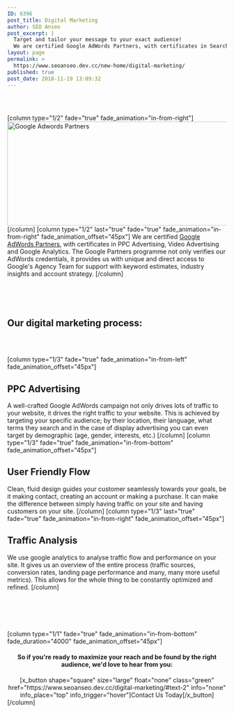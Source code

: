```yaml
---
ID: 6396
post_title: Digital Marketing
author: SEO Anseo
post_excerpt: |
  Target and tailor your message to your exact audience!
  We are certified Google AdWords Partners, with certificates in Search Display, Video and Mobile Advertising.
layout: page
permalink: >
  https://www.seoanseo.dev.cc/new-home/digital-marketing/
published: true
post_date: 2018-11-19 13:09:32
---
```

<div class="color marg-top-bot">
<div id="x-section-1" class="x-section lesser-width" style="margin: 0px;padding: 45px 0px; background-color: transparent;">[column type="1/2" fade="true" fade_animation="in-from-right"]<img src="http://seoanseo.ie/wp-content/uploads/2014/10/google-partner-RGB-bg.png" alt="Google Adwords Partners" width="634" height="238" class="alignleft size-full wp-image-1355"> [/column]
[column type="1/2" last="true" fade="true" fade_animation="in-from-right" fade_animation_offset="45px"]
We are certified <a href="https://www.google.ca/partners/about/">Google AdWords Partners</a>, with certificates in PPC Advertising, Video Advertising and Google Analytics. The Google Partners programme not only verifies our AdWords credentials, it provides us with unique and direct access to Google's Agency Team for support with keyword estimates, industry insights and account strategy. [/column]

</div>
</div>
&nbsp;
<div class="indent99 lesser-width">
<div class="green bit">
<h2>Our digital marketing process:</h2>
</div>
<div id="x-section-2" class="x-section" style="margin: 0px;padding: 45px 0px; background-color: transparent;">[column type="1/3" fade="true" fade_animation="in-from-left" fade_animation_offset="45px"]
<div class="center"><i class="bigicon fa fa-hand-point-up"></i>
<h2>PPC
Advertising</h2>
</div>
A well-crafted Google AdWords campaign not only drives lots of traffic to your website, it drives the right traffic to your website. This is achieved by targeting your specific audience; by their location, their language, what terms they search and in the case of display advertising you can even target by demographic (age, gender, interests, etc.)
[/column]
[column type="1/3" fade="true" fade_animation="in-from-bottom" fade_animation_offset="45px"]
<div class="center"><i class="bigicon fa fa-users"></i>
<h2>User&nbsp;Friendly
Flow</h2>
</div>
Clean, fluid design guides your customer seamlessly towards your goals, be it making contact, creating an account or making a purchase. It can make the difference between simply having traffic on your site and having customers on your site.
[/column]
[column type="1/3" last="true" fade="true" fade_animation="in-from-right" fade_animation_offset="45px"]
<div class="center"><i class="bigicon fas fa-chart-line"></i>
<h2>Traffic
Analysis</h2>
</div>
We use google analytics to analyse traffic flow and performance on your site. It gives us an overview of the entire process (traffic sources, conversion rates, landing page performance and many, many more useful metrics). This allows for the whole thing to be constantly optimized and refined.
[/column]

</div>
<div id="x-section-3" class="x-section" style="margin: 0px;padding: 45px 0px; background-color: transparent;">
[column type="1/1" fade="true" fade_animation="in-from-bottom" fade_duration="4000" fade_animation_offset="45px"]<center>
<h4 class="nocap">So if you're ready to maximize your reach and be found by the right audience, we'd love to hear from you:</h4>
[x_button shape="square" size="large" float="none" class="green" href="https://www.seoanseo.dev.cc/digital-marketing/#text-2" info="none" info_place="top" info_trigger="hover"]Contact Us Today[/x_button]

</center>[/column]</div>
</div>